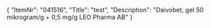 {
  "ItemNr": "041516",
  "Title": "test",
  "Description": "Daivobet, gel 50 mikrogram/g + 0,5 mg/g LEO Pharma AB"
}